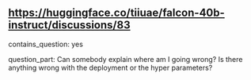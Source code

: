 ## https://huggingface.co/tiiuae/falcon-40b-instruct/discussions/83

contains_question: yes

question_part: Can somebody explain where am I going wrong? Is there anything wrong with the deployment or the hyper parameters?